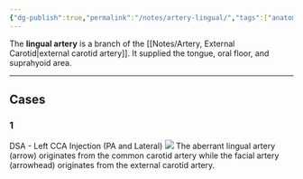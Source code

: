 ```yaml
---
{"dg-publish":true,"permalink":"/notes/artery-lingual/","tags":["anatomy","artery","vessel"],"created":"2023-08-10T21:23:19.427-07:00","updated":"2023-09-10T21:27:00.217-07:00"}
---
```



The **lingual artery** is a branch of the [[Notes/Artery, External Carotid\|external carotid artery]]. It supplied the tongue, oral floor, and suprahyoid area.

---

## Cases

### 1

DSA - Left CCA Injection (PA and Lateral)
![](https://i.imgur.com/NVteFwo.png)
The aberrant lingual artery (arrow) originates from the common carotid artery while the facial artery (arrowhead) originates from the external carotid artery.

